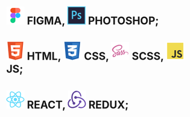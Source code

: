 ![figma](img/figma.png)
FIGMA,
![photoshop](img/ps.png)
PHOTOSHOP;
=

![html](img/html.png)
HTML, 
![css](img/css.png)
CSS,
![sass](img/sass.png)
SCSS,
![js](img/js.png)
JS;
=

![react](img/react.png)
REACT,
![redux](img/redux.png)
REDUX;
=
